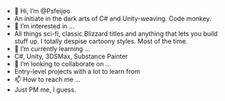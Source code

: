 - 👋 Hi, I’m @Psfeijoo
- An initiate in the dark arts of C# and Unity-weaving. Code monkey. 
- 👀 I’m interested in ...
- All things sci-fi, classic Blizzard titles and anything that lets you build stuff up. I totally despise cartoony styles. Most of the time. 
- 🌱 I’m currently learning ...
- C#, Unity, 3DSMax, Substance Painter
- 💞️ I’m looking to collaborate on ...
- Entry-level projects with a lot to learn from
- 📫 How to reach me ...
- Just PM me, I guess.

<!---
Psfeijoo/Psfeijoo is a ✨ special ✨ repository because its `README.md` (this file) appears on your GitHub profile.
You can click the Preview link to take a look at your changes.
--->

